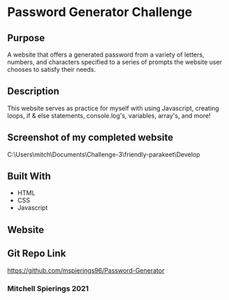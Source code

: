 # Password Generator Challenge

## Purpose
A website that offers a generated password from a variety of letters, numbers, and characters specified to a series of prompts the website user chooses to satisfy their needs. 

## Description
This website serves as practice for myself with using Javascript, creating loops, if & else statements, console.log's, variables, array's, and more! 

## Screenshot of my completed website
C:\Users\mitch\Documents\Challenge-3\friendly-parakeet\Develop


## Built With
* HTML
* CSS
* Javascript

## Website


## Git Repo Link
https://github.com/mspierings96/Password-Generator

### Mitchell Spierings 2021